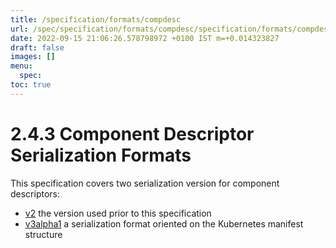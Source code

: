 ```yaml
---
title: /specification/formats/compdesc
url: /spec/specification/formats/compdesc/specification/formats/compdesc
date: 2022-09-15 21:06:26.578798972 +0100 IST m=+0.014323827
draft: false
images: []
menu:
  spec:
toc: true
---
```

# 2.4.3 Component Descriptor Serialization Formats

This specification covers two serialization version for
component descriptors:

- [v2](v2/README.md) the version used prior to this specification
- [v3alpha1](v3alpha1) a serialization format oriented on the Kubernetes manifest structure

